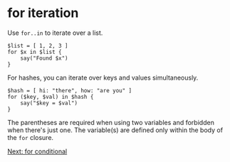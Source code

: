# for iteration

Use `for..in` to iterate over a list.
```
$list = [ 1, 2, 3 ]
for $x in $list {
    say("Found $x")
}
```

For hashes, you can iterate over keys and values simultaneously.
```
$hash = [ hi: "there", how: "are you" ]
for ($key, $val) in $hash {
    say("$key = $val")
}
```

The parentheses are required when using two variables and forbidden
when there's just one. The variable(s) are defined only within the
body of the `for` closure.

[Next: for conditional](13-for-conditional.md)